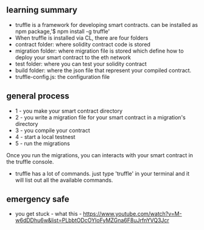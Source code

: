## learning summary
- truffle is a framework for developing smart contracts. can be installed as npm package,'$ npm install -g truffle'
- When truffle is installed via CL, there are four folders
- contract folder: where solidity contract code is stored
- migration folder: where migration file is stored which define how to deploy your smart contract to the eth network
- test folder: where you can test your solidity contract 
- build folder: where the json file that represent your compiled contract.
- truffle-config.js: the configuration file

## general process
- 1 - you make your smart contract directory
- 2 - you write a migration file for your smart contract in a migration's directory
- 3 - you compile your contract 
- 4 - start a local testnest 
- 5 - run the migrations

Once you run the migrations, you can interacts with your smart contract in the truffle console. 
 - truffle has a lot of commands. just type 'truffle' in your terminal and it will list out all the available commands.

 ## emergency safe
 - you get stuck - what this - https://www.youtube.com/watch?v=M-w6dDDhu6w&list=PLbbtODcOYIoFyMZGna6F8uJrfnYVQ3Jcr 